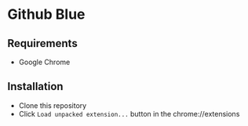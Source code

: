 # Github Blue
## Requirements
- Google Chrome

## Installation
- Clone this repository
- Click `Load unpacked extension...` button in the chrome://extensions

